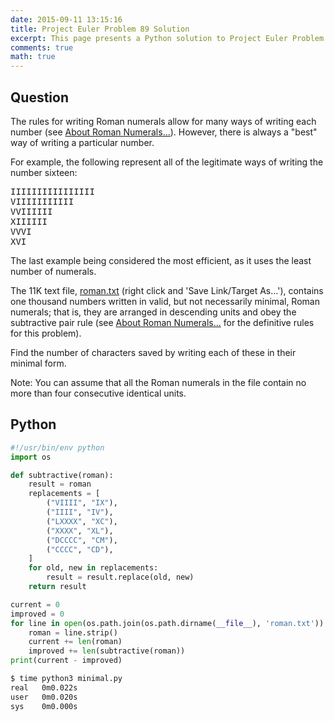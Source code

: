 ```yaml
---
date: 2015-09-11 13:15:16
title: Project Euler Problem 89 Solution
excerpt: This page presents a Python solution to Project Euler Problem 89.
comments: true
math: true
---
```



## Question

<p>
The rules for writing Roman numerals allow for many ways of writing each number 
(see <a href="http://projecteuler.net/about=roman_numerals">About Roman Numerals...</a>). However, there 
is always a "best" way of writing a particular number.
</p>

<p>
For example, the following represent all of the legitimate ways of writing the number sixteen:
</p>

<pre>
IIIIIIIIIIIIIIII
VIIIIIIIIIII
VVIIIIII
XIIIIII
VVVI
XVI
</pre>

<p>
The last example being considered the most efficient, as it uses the least number 
of numerals.
</p>

<p>
The 11K text file, <a href="http://projecteuler.net/project/roman.txt">roman.txt</a> (right click and 
'Save Link/Target As...'), contains one thousand numbers written in valid, but not 
necessarily minimal, Roman numerals; that is, they are arranged in descending units 
and obey the subtractive pair rule (see <a href="http://projecteuler.net/about=roman_numerals">About Roman Numerals...</a> 
for the definitive rules for this problem).
</p>

<p>
Find the number of characters saved by writing each of these in their minimal form.
</p>

<p>
Note: You can assume that all the Roman numerals in the file contain no more than 
four consecutive identical units.
</p>






## Python

```python
#!/usr/bin/env python
import os

def subtractive(roman):
    result = roman
    replacements = [
        ("VIIII", "IX"), 
        ("IIII", "IV"), 
        ("LXXXX", "XC"), 
        ("XXXX", "XL"),
        ("DCCCC", "CM"), 
        ("CCCC", "CD"),
    ]
    for old, new in replacements:
        result = result.replace(old, new)
    return result

current = 0
improved = 0
for line in open(os.path.join(os.path.dirname(__file__), 'roman.txt')):
    roman = line.strip()
    current += len(roman)
    improved += len(subtractive(roman))
print(current - improved)
```


```bash
$ time python3 minimal.py
real   0m0.022s
user   0m0.020s
sys    0m0.000s
```


